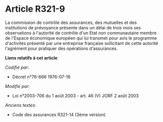 # Article R321-9

La commission de contrôle des assurances, des mutuelles et des institutions de prévoyance présente dans un délai de trois
mois ses observations à l'autorité de contrôle d'un Etat non communautaire membre de l'Espace économique européen qui lui
transmet pour avis le programme d'activités présenté par une entreprise française sollicitant de cette autorité l'agrément
pour pratiquer des opérations d'assurances.

**Liens relatifs à cet article**

_Codifié par_:

  - Décret n°76-666 1976-07-16

_Modifié par_:

  - Loi n°2003-706 du 1 août 2003 - art. 46 (V) JORF 2 août 2003

_Anciens textes_:

  - Code des assurances R321-14 (3ème version)
